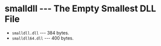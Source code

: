 # smalldll --- The Empty Smallest DLL File

- `smalldll.dll` --- 384 bytes.
- `smalldll64.dll` --- 400 bytes.
